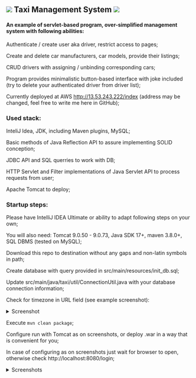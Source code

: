 
<h2><img src=https://user-images.githubusercontent.com/116804521/230764634-d4e661bd-423f-4af8-ab04-cd3ceb86ce31.jpg> Taxi Management System  
<img src=https://user-images.githubusercontent.com/116804521/230764634-d4e661bd-423f-4af8-ab04-cd3ceb86ce31.jpg></h2>
 
<h4>An example of servlet-based program, over-simplified management system 
with following abilities:</h4>

Authenticate / create user aka driver, restrict access to pages;

Create and delete car manufacturers, car models, provide their listings;

CRUD drivers with assigning / unbinding corresponding cars;

Program provides minimalistic button-based interface with joke included (try to delete your authenticated driver from driver list);

Currently deployed at AWS http://13.53.243.222/index (address may be changed, feel free to write me here in GitHub);

<h3>Used stack:</h3>

InteliJ Idea, JDK, including Maven plugins, MySQL;

Basic methods of Java Reflection API to assure implementing SOLID conception;

JDBC API and SQL querries to work with DB;

HTTP Servlet and Filter implementations of Java Servlet API to process requests from user;

Apache Tomcat to deploy;

<h3>Startup steps:</h3>

Please have IntelliJ IDEA Ultimate or ability to adapt following steps on your own;

You will also need: Tomcat 9.0.50 - 9.0.73, Java SDK 17+, maven 3.8.0+, SQL DBMS (tested on MySQL);

Download this repo to destination without any gaps and non-latin symbols in path;

Create database with query provided in src/main/resources/init_db.sql;

Update src/main/java/taxi/util/ConnectionUtil.java with your database connection information;

Check for timezone in URL field (see example screenshot):

<details>
  <summary>Screenshot</summary>
<img src=https://user-images.githubusercontent.com/116804521/230735152-a1cd9112-025c-4930-9582-b6741ac51113.png>
</details>

Execute <code>mvn clean package</code>;

Configure run with Tomcat as on screenshots, or deploy .war in a way that is convenient for you;

In case of configuring as on screenshots just wait for browser to open, otherwise check http://localhost:8080/login;

<details>
  <summary>Screenshots</summary>
  <img src="https://user-images.githubusercontent.com/116804521/230735159-ac9c69a8-1c67-4af8-8562-a66e8688939c.png">
  <img src="https://user-images.githubusercontent.com/116804521/230735161-87206a30-d65c-411b-b40e-e87f643ecebb.jpg">
  <img src="https://user-images.githubusercontent.com/116804521/230735166-f78d17a7-344f-4dbe-bed5-38a4a3278fd7.png">
</details>
